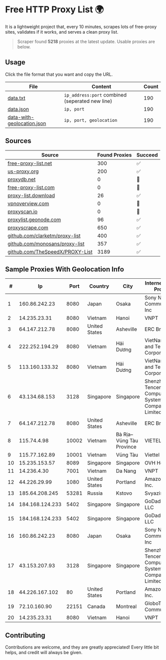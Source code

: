 
# Free HTTP Proxy List 🌍

It is a lightweight project that, every 10 minutes, scrapes lots of free-proxy sites, validates if it works, and serves a clean proxy list.


> Scraper found **5218** proxies at the latest update. Usable proxies are below.

## Usage

Click the file format that you want and copy the URL.


|File|Content|Count|
|----|-------|-----|
|[data.txt](https://raw.githubusercontent.com/themiralay/Proxy-List-World/master/data.txt)|`ip_address:port` combined (seperated new line)|190|
|[data.json](https://raw.githubusercontent.com/themiralay/Proxy-List-World/master/data.json)|`ip, port`|190|
|[data-with-geolocation.json](https://raw.githubusercontent.com/themiralay/Proxy-List-World/master/data-with-geolocation.json)|`ip, port, geolocation`|190|

## Sources

|Source|Found Proxies|Succeed|
|------|-------------|-------|
|[free-proxy-list.net](https://free-proxy-list.net)|300|✅|
|[us-proxy.org](https://www.us-proxy.org)|200|✅|
|[proxydb.net](http://proxydb.net)|0|🚫|
|[free-proxy-list.com](https://free-proxy-list.com/?page=&port=&type%5B%5D=http&type%5B%5D=https&up_time=0&search=Search)|0|🚫|
|[proxy-list.download](https://www.proxy-list.download/HTTP)|26|✅|
|[vpnoverview.com](https://vpnoverview.com/privacy/anonymous-browsing/free-proxy-servers)|0|🚫|
|[proxyscan.io](https://www.proxyscan.io)|0|🚫|
|[proxylist.geonode.com](https://proxylist.geonode.com/api/proxy-list?limit=300&page=1&sort_by=lastChecked&sort_type=desc&protocols=http,https)|96|✅|
|[proxyscrape.com](https://api.proxyscrape.com/v2/?request=displayproxies&protocol=http&timeout=10000&country=all&ssl=all&anonymity=all)|650|✅|
|[github.com/clarketm/proxy-list](https://raw.githubusercontent.com/clarketm/proxy-list/master/proxy-list-raw.txt)|400|✅|
|[github.com/monosans/proxy-list](https://raw.githubusercontent.com/monosans/proxy-list/main/proxies/http.txt)|357|✅|
|[github.com/TheSpeedX/PROXY-List](https://raw.githubusercontent.com/TheSpeedX/PROXY-List/master/http.txt)|3189|✅|


## Sample Proxies With Geolocation Info

|#|Ip|Port|Country|City|Internet Service Provider|
|-|--|----|-------|----|-------------------------|
|1|160.86.242.23|8080|Japan|Osaka|Sony Network Communications Inc|
|2|14.235.23.31|8080|Vietnam|Hanoi|VNPT|
|3|64.147.212.78|8080|United States|Asheville|ERC Broadband|
|4|222.252.194.29|8080|Vietnam|Hải Dương|VietNam Post and Telecom Corporation|
|5|113.160.133.32|8080|Vietnam|Hải Dương|VietNam Post and Telecom Corporation|
|6|43.134.68.153|3128|Singapore|Singapore|Shenzhen Tencent Computer Systems Company Limited|
|7|64.147.212.78|8080|United States|Asheville|ERC Broadband|
|8|115.74.4.98|10002|Vietnam|Bà Rịa–Vũng Tàu Province|VIETELxdsl|
|9|115.77.162.89|10001|Vietnam|Vũng Tàu|Viettel Group|
|10|15.235.153.57|8089|Singapore|Singapore|OVH Hosting|
|11|14.236.4.30|7001|Vietnam|Da Nang|VNPT|
|12|44.226.29.99|1080|United States|Portland|Amazon.com, Inc.|
|13|185.64.208.245|53281|Russia|Kstovo|Svyazist LLC|
|14|184.168.124.233|5402|Singapore|Singapore|GoDaddy.com, LLC|
|15|184.168.124.233|5402|Singapore|Singapore|GoDaddy.com, LLC|
|16|160.86.242.23|8080|Japan|Osaka|Sony Network Communications Inc|
|17|43.153.207.93|3128|Singapore|Singapore|Shenzhen Tencent Computer Systems Company Limited|
|18|44.226.167.102|80|United States|Portland|Amazon.com, Inc.|
|19|72.10.160.90|22151|Canada|Montreal|GloboTech Communications|
|20|14.235.23.31|8080|Vietnam|Hanoi|VNPT|



## Contributing

Contributions are welcome, and they are greatly appreciated! Every
little bit helps, and credit will always be given.

